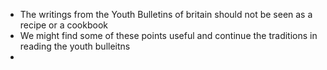 - The writings from the Youth Bulletins of britain should not be seen as a recipe or a cookbook 
- We might find some of these points useful and continue the traditions in reading the youth bulleitns
- 
